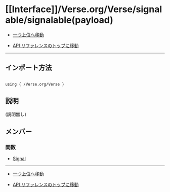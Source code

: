 # [[Interface]]/Verse.org/Verse/signalable/signalable(payload)

- [一つ上位へ移動](../main.md)

- [API リファレンスのトップに移動](/main.md)

---

## インポート方法

```verse

using { /Verse.org/Verse }

```

## 説明

(説明無し)

## メンバー

### 関数

- [Signal](./F_Signal/main.md)

---

- [一つ上位へ移動](../main.md)

- [API リファレンスのトップに移動](/main.md)
